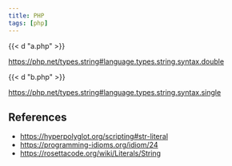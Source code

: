 ```yaml
---
title: PHP
tags: [php]
---
```


{{< d "a.php" >}}

<https://php.net/types.string#language.types.string.syntax.double>

{{< d "b.php" >}}

<https://php.net/types.string#language.types.string.syntax.single>

## References

- <https://hyperpolyglot.org/scripting#str-literal>
- <https://programming-idioms.org/idiom/24>
- <https://rosettacode.org/wiki/Literals/String>
